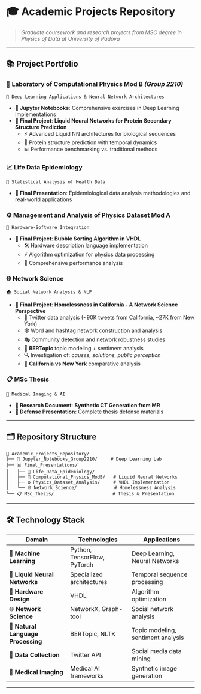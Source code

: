 # 🎓 Academic Projects Repository

> *Graduate coursework and research projects from MSC degree in Physics of Data at University of Padova*

---

## 📚 **Project Portfolio**

### 🧠 **Laboratory of Computational Physics Mod B** *(Group 2210)*
```
🔬 Deep Learning Applications & Neural Network Architectures
```
- **📓 Jupyter Notebooks**: Comprehensive exercises in Deep Learning implementations
- **🚀 Final Project**: **Liquid Neural Networks for Protein Secondary Structure Prediction**
  - ⚡ Advanced Liquid NN architectures for biological sequences
  - 🧬 Protein structure prediction with temporal dynamics
  - 📊 Performance benchmarking vs. traditional methods

### 📈 **Life Data Epidemiology**
```
🦠 Statistical Analysis of Health Data
```
- **🎯 Final Presentation**: Epidemiological data analysis methodologies and real-world applications

### ⚙️ **Management and Analysis of Physics Dataset Mod A**
```
🔧 Hardware-Software Integration
```
- **💾 Final Project**: **Bubble Sorting Algorithm in VHDL**
  - 🛠️ Hardware description language implementation
  - ⚡ Algorithm optimization for physics data processing
  - 📏 Comprehensive performance analysis

### 🌐 **Network Science**
```
🏠 Social Network Analysis & NLP
```
- **🎯 Final Project**: **Homelessness in California - A Network Science Perspective**
  - 📱 Twitter data analysis (~90K tweets from California, ~27K from New York)
  - 🕸️ Word and hashtag network construction and analysis
  - 🎭 Community detection and network robustness studies
  - 🤖 **BERTopic** topic modeling + sentiment analysis
  - 🔍 Investigation of: *causes, solutions, public perception*
  - 🗽 **California vs New York** comparative analysis

### 📋 **MSc Thesis**
```
🏥 Medical Imaging & AI
```
- **📄 Research Document**: **Synthetic CT Generation from MR**
- **🎤 Defense Presentation**: Complete thesis defense materials

---

## 🗂️ **Repository Structure**

```
📁 Academic_Projects_Repository/
├── 🔬 Jupyter_Notebooks_Group2210/     # Deep Learning Lab
├── 📊 Final_Presentations/
│   ├── 🦠 Life_Data_Epidemiology/
│   ├── 🧠 Computational_Physics_ModB/   # Liquid Neural Networks
│   ├── ⚙️ Physics_Dataset_Analysis/     # VHDL Implementation
│   └── 🌐 Network_Science/              # Homelessness Analysis
└── 📋 MSc_Thesis/                      # Thesis & Presentation
```

---

## 🛠️ **Technology Stack**

| **Domain** | **Technologies** | **Applications** |
|------------|------------------|------------------|
| 🤖 **Machine Learning** | Python, TensorFlow, PyTorch | Deep Learning, Neural Networks |
| 🌊 **Liquid Neural Networks** | Specialized architectures | Temporal sequence processing |
| 🔧 **Hardware Design** | VHDL | Algorithm optimization |
| 🌐 **Network Science** | NetworkX, Graph-tool | Social network analysis |
| 📝 **Natural Language Processing** | BERTopic, NLTK | Topic modeling, sentiment analysis |
| 📱 **Data Collection** | Twitter API | Social media data mining |
| 🏥 **Medical Imaging** | Medical AI frameworks | Synthetic image generation |

---






